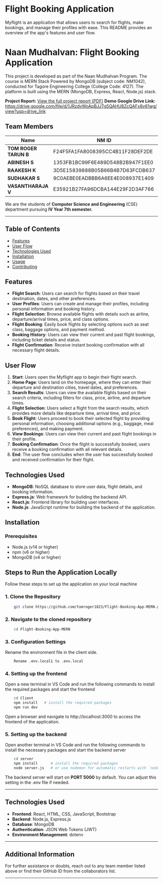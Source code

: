 # Flight Booking Application

Myflight is an application that allows users to search for flights, make bookings, and manage their profiles with ease. This README provides an overview of the app's features and user flow.

# Naan Mudhalvan: Flight Booking Application

This project is developed as part of the Naan Mudhalvan Program. The course is MERN Stack Powered by MongoDB (subject code: NM1042), conducted for Tagore Engineering College (College Code: 4127). The platform is built using the MERN (MongoDB, Express, React, Node.js) stack.

**Project Report:** [View the full project report (PDF)](https://github.com/tomroger1823/Flight-Booking-App-MERN/blob/main/Documentation%20-%20Project%20Report%20-%20Myflight.pdf)
**Demo Google Drive Link:** https://drive.google.com/file/d/1JRzdvWoApBJJTg5QAHU8ZcQAFx8v61wg/view?usp=drive_link

## Team Members

| Name | NM ID | Email Address | AU ID |
|------|-------|---------------|--------|
| **TOM ROGER TARUN B** | F24F5FA1FA8008395CC4B11F28DEF2DE | tomroger1823@gmail.com | AU412721104054 |
| **ABINESH S** | 1353FB1BC99F6E489D548B2B947F1EE0 | abineshabinesh93644@gmail.com | AU412721104002 |
| **RAAKESH K** | 3D5E15839888B05B66B4B7D63FCDB637 | raakeshraakesh30@gmail.com | AU412721104038 |
| **SUDHAKAR S** | 9C0AEBE0EADBBB6A6EE4E008937E1409 | sudhakarkosu@gmail.com | AU412721104050 |
| **VASANTHARAJA V** | E35921B27FA96DCBA144E29F2D3AF766 | valentinovasanth47@gmail.com | AU412721104057 |

We are the students of **Computer Science and Engineering** (CSE) department pursuing **IV Year 7th semester.**

---

## Table of Contents

- [Features](#features)
- [User Flow](#user-flow)
- [Technologies Used](#technologies-used)
- [Installation](#installation)
- [Usage](#usage)
- [Contributing](#contributing)

## Features
- **Flight Search**: Users can search for flights based on their travel destination, dates, and other preferences.
- **User Profiles**: Users can create and manage their profiles, including personal information and booking history.
- **Flight Selection**: Browse available flights with details such as airline, departure/arrival times, price, and class options.
- **Flight Booking**: Easily book flights by selecting options such as seat class, baggage options, and payment method.
- **Booking History**: Users can view their current and past flight bookings, including ticket details and status.
- **Flight Confirmation**: Receive instant booking confirmation with all necessary flight details.

## User Flow

1. **Start**: Users open the Myflight app to begin their flight search.
2. **Home Page**: Users land on the homepage, where they can enter their departure and destination cities, travel dates, and preferences.
3. **Search Results**: Users can view the available flights based on their search criteria, including filters for class, price, airline, and departure times.
4. **Flight Selection**: Users select a flight from the search results, which provides more details like departure time, arrival time, and price.
5. **Book Flight**: Users proceed to book their selected flight by providing personal information, choosing additional options (e.g., baggage, meal preferences), and making payment.
6. **View Bookings**: Users can view their current and past flight bookings in their profile.
7. **Booking Confirmation**: Once the flight is successfully booked, users receive a booking confirmation with all relevant details.
8. **End**: The user flow concludes when the user has successfully booked and received confirmation for their flight.

## Technologies Used

- **MongoDB**: NoSQL database to store user data, flight details, and booking information.
- **Express.js**: Web framework for building the backend API.
- **React.js**: Frontend library for building user interfaces.
- **Node.js**: JavaScript runtime for building the backend of the application.

## Installation

### Prerequisites

- Node.js (v14 or higher)
- npm (v6 or higher)
- MongoDB (v4 or higher)

## Steps to Run the Application Locally

Follow these steps to set up the application on your local machine

### 1. Clone the Repository

```bash
    git clone https://github.com/tomroger1823/Flight-Booking-App-MERN.git
```

### 2. Navigate to the cloned repository

```bash 
    cd Flight-Booking-App-MERN
```

### 3. Configuration Settings
Rename the environment file in the client side.
```bash
    Rename .env.local1 to .env.local
```

### 4. Setting up the frontend
Open a new terminal in VS Code and run the following commands to install the required packages and start the frontend

```bash
    cd Client
    npm install   # install the required packages
    npm run dev
```
Open a browser and navigate to http://localhost:3000 to access the frontend of the application.

### 5. Setting up the backend
Open another terminal in VS Code and run the following commands to install the necessary packages and start the backend server

```bash 
    cd server
    npm install      # install the required packages
    node server.js   # or use nodemon for automatic restarts with `nodemon server.js`
```
The backend server will start on **PORT 5000** by default. You can adjust this setting in the .env file if needed.

---

## Technologies Used

- **Frontend**: React, HTML, CSS, JavaScript, Bootstrap
- **Backend**: Node.js, Express.js
- **Database**: MongoDB
- **Authentication**: JSON Web Tokens (JWT)
- **Environment Management**: dotenv

---

## Additional Information

For further assistance or doubts, reach out to any team member listed above or find their GitHub ID from the collaborators list.

---
